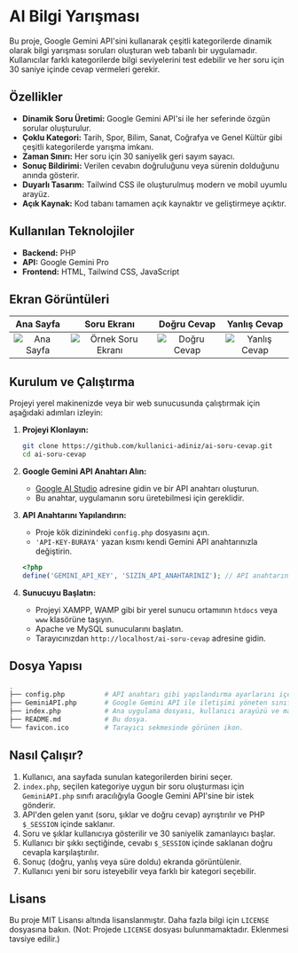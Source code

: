 # AI Bilgi Yarışması

Bu proje, Google Gemini API'sini kullanarak çeşitli kategorilerde dinamik olarak bilgi yarışması soruları oluşturan web tabanlı bir uygulamadır. Kullanıcılar farklı kategorilerde bilgi seviyelerini test edebilir ve her soru için 30 saniye içinde cevap vermeleri gerekir.

## Özellikler

- **Dinamik Soru Üretimi:** Google Gemini API'si ile her seferinde özgün sorular oluşturulur.
- **Çoklu Kategori:** Tarih, Spor, Bilim, Sanat, Coğrafya ve Genel Kültür gibi çeşitli kategorilerde yarışma imkanı.
- **Zaman Sınırı:** Her soru için 30 saniyelik geri sayım sayacı.
- **Sonuç Bildirimi:** Verilen cevabın doğruluğunu veya sürenin dolduğunu anında gösterir.
- **Duyarlı Tasarım:** Tailwind CSS ile oluşturulmuş modern ve mobil uyumlu arayüz.
- **Açık Kaynak:** Kod tabanı tamamen açık kaynaktır ve geliştirmeye açıktır.

## Kullanılan Teknolojiler

- **Backend:** PHP
- **API:** Google Gemini Pro
- **Frontend:** HTML, Tailwind CSS, JavaScript

## Ekran Görüntüleri

| Ana Sayfa | Soru Ekranı | Doğru Cevap | Yanlış Cevap |
| :---: | :---: | :---: | :---: |
| ![Ana Sayfa](https://i.ibb.co/SncgVR2/image.png) | ![Örnek Soru Ekranı](https://i.ibb.co/fNnwgc0/image.png) | ![Doğru Cevap](https://i.ibb.co/w4Qtrbj/image.png) | ![Yanlış Cevap](https://i.ibb.co/TTjWyNM/image.png) |

## Kurulum ve Çalıştırma

Projeyi yerel makinenizde veya bir web sunucusunda çalıştırmak için aşağıdaki adımları izleyin:

1. **Projeyi Klonlayın:**

    ```bash
    git clone https://github.com/kullanici-adiniz/ai-soru-cevap.git
    cd ai-soru-cevap
    ```

2. **Google Gemini API Anahtarı Alın:**
    - [Google AI Studio](https://aistudio.google.com/app/apikey) adresine gidin ve bir API anahtarı oluşturun.
    - Bu anahtar, uygulamanın soru üretebilmesi için gereklidir.

3. **API Anahtarını Yapılandırın:**
    - Proje kök dizinindeki `config.php` dosyasını açın.
    - `'API-KEY-BURAYA'` yazan kısmı kendi Gemini API anahtarınızla değiştirin.

    ```php
    <?php
    define('GEMINI_API_KEY', 'SIZIN_API_ANAHTARINIZ'); // API anahtarınızın doğru olduğundan emin olun
    ```

4. **Sunucuyu Başlatın:**
    - Projeyi XAMPP, WAMP gibi bir yerel sunucu ortamının `htdocs` veya `www` klasörüne taşıyın.
    - Apache ve MySQL sunucularını başlatın.
    - Tarayıcınızdan `http://localhost/ai-soru-cevap` adresine gidin.

## Dosya Yapısı

```bash
.
├── config.php          # API anahtarı gibi yapılandırma ayarlarını içerir.
├── GeminiAPI.php       # Google Gemini API ile iletişimi yöneten sınıf.
├── index.php           # Ana uygulama dosyası, kullanıcı arayüzü ve mantığı.
├── README.md           # Bu dosya.
└── favicon.ico         # Tarayıcı sekmesinde görünen ikon.
```

## Nasıl Çalışır?

1. Kullanıcı, ana sayfada sunulan kategorilerden birini seçer.
2. `index.php`, seçilen kategoriye uygun bir soru oluşturması için `GeminiAPI.php` sınıfı aracılığıyla Google Gemini API'sine bir istek gönderir.
3. API'den gelen yanıt (soru, şıklar ve doğru cevap) ayrıştırılır ve PHP `$_SESSION` içinde saklanır.
4. Soru ve şıklar kullanıcıya gösterilir ve 30 saniyelik zamanlayıcı başlar.
5. Kullanıcı bir şıkkı seçtiğinde, cevabı `$_SESSION` içinde saklanan doğru cevapla karşılaştırılır.
6. Sonuç (doğru, yanlış veya süre doldu) ekranda görüntülenir.
7. Kullanıcı yeni bir soru isteyebilir veya farklı bir kategori seçebilir.

## Lisans

Bu proje MIT Lisansı altında lisanslanmıştır. Daha fazla bilgi için `LICENSE` dosyasına bakın.
(Not: Projede `LICENSE` dosyası bulunmamaktadır. Eklenmesi tavsiye edilir.)
